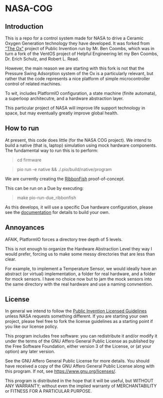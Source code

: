 # NASA-COG

## Introduction

This is a repo for a control system made for NASA to drive a Ceramic Oxygen Generation
technology they have developed. It was forked from ["The Ox"]() project of Public Invention run by Mr. Ben Coombs, which was in turn a fork of the VentOS project of Helpful Engineering let my Ben Coombs, Dr. Erich Schulz, and Robert L. Read.

However, the main reason we are starting with this fork is not that the Pressure Swing
Adsorption system of the Ox is a particularly relevant, but rather that the code
represents a nice platform of simple microcontroller control of related machines.

To wit, includes PlatformIO configuration, a state machine (finite automata),
a superloop architecutre, and a hardware abstraction layer.

This particular project of NASA will improve life support technology in space,
but may eventually greatly improve global health.

## How to run

At present, this code does little (for the NASA COG project). We intend
to build a native (that is, laptop) simulation using mock hardware components.
The fundamental way to run this is to perform:
> cd firmware

> pio run -e native && ./.pio/build/native/program

We are currently creating the [RibbonFish](https://github.com/PubInv/NASA-COG/blob/develop/RibbonFish.md) proof-of-concept.

This can be run on a Due by executing:

> make pio-run-due_ribbonfish

As this develops, it will use a specific Due hardware configuration,
please see the [documentation](https://github.com/PubInv/NASA-COG/blob/develop/RibbonFish.md) for details to build your own.


## Annoyances

AFAIK, PlatformIO forces a directory tree depth of 5 levels.

This is not enough to organize the Hardware Abstraction Level they way I would prefer, forcing us to make some messy directories that are less than clear.

For example, to implement a Temperature Sensor, we would ideally have an
abstract (or virtual) implementation, a folder for real hardware,
and a folder for mock sensors.  I have no choice now but to jam
the mock sensors into the same directory with the real hardware and
use a naming convnention.


## License

In general we intend to follow the [Public Invention Licensed Guidelines](https://github.com/PubInv/PubInv-License-Guidelines) unless
NASA requests something different. If you are starting your own project, please
feel free to fork the license guidelines as a starting point if you like our
license policy.

This program includes free software: you can redistribute it and/or modify it under the terms of the GNU Affero General Public License as published by the Free Software Foundation, either version 3 of the License, or (at your option) any later version.

See the GNU Affero General Public License for more details. You should have received a copy of the GNU Affero General Public License along with this program. If not, see <https://www.gnu.org/licenses/>.

This program is distributed in the hope that it will be useful, but WITHOUT ANY WARRANTY; without even the implied warranty of MERCHANTABILITY or FITNESS FOR A PARTICULAR PURPOSE.
